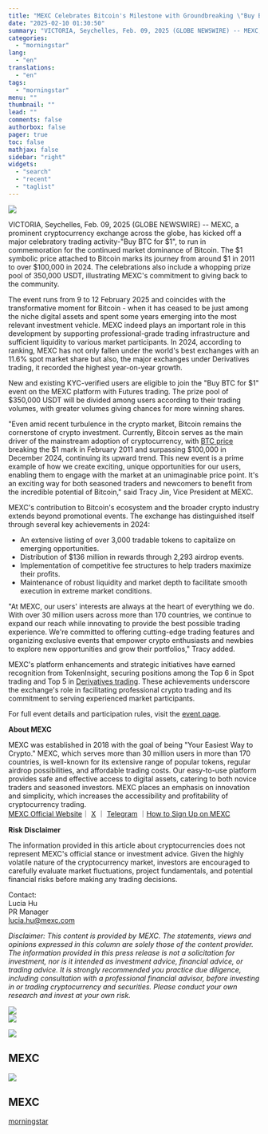 ```yaml
---
title: "MEXC Celebrates Bitcoin's Milestone with Groundbreaking \"Buy BTC for $1\" Trading Event and 350,000 USDT Prize Pool"
date: "2025-02-10 01:30:50"
summary: "VICTORIA, Seychelles, Feb. 09, 2025 (GLOBE NEWSWIRE) -- MEXC, a prominent cryptocurrency exchange across the globe, has kicked off a major celebratory trading activity-\"Buy BTC for $1\", to run in commemoration for the continued market dominance of Bitcoin. The $1 symbolic price attached to Bitcoin marks its journey from around..."
categories:
  - "morningstar"
lang:
  - "en"
translations:
  - "en"
tags:
  - "morningstar"
menu: ""
thumbnail: ""
lead: ""
comments: false
authorbox: false
pager: true
toc: false
mathjax: false
sidebar: "right"
widgets:
  - "search"
  - "recent"
  - "taglist"
---
```


![](https://ml.globenewswire.com/Resource/Download/92e6cd7f-5ebb-4848-b1c2-cc1a4bda12be/photo-2025-02-09-22-37-37.jpeg)  


VICTORIA, Seychelles, Feb. 09, 2025 (GLOBE NEWSWIRE) -- MEXC, a prominent cryptocurrency exchange across the globe, has kicked off a major celebratory trading activity-"Buy BTC for $1", to run in commemoration for the continued market dominance of Bitcoin. The $1 symbolic price attached to Bitcoin marks its journey from around $1 in 2011 to over $100,000 in 2024. The celebrations also include a whopping prize pool of 350,000 USDT, illustrating MEXC's commitment to giving back to the community.

The event runs from 9 to 12 February 2025 and coincides with the transformative moment for Bitcoin - when it has ceased to be just among the niche digital assets and spent some years emerging into the most relevant investment vehicle. MEXC indeed plays an important role in this development by supporting professional-grade trading infrastructure and sufficient liquidity to various market participants. In 2024, according to ranking, MEXC has not only fallen under the world's best exchanges with an 11.6% spot market share but also, the major exchanges under Derivatives trading, it recorded the highest year-on-year growth.

New and existing KYC-verified users are eligible to join the "Buy BTC for $1" event on the MEXC platform with Futures trading. The prize pool of $350,000 USDT will be divided among users according to their trading volumes, with greater volumes giving chances for more winning shares.

"Even amid recent turbulence in the crypto market, Bitcoin remains the cornerstone of crypto investment. Currently, Bitcoin serves as the main driver of the mainstream adoption of cryptocurrency, with [BTC price](https://www.globenewswire.com/Tracker?data=g7plHKE2f8FsplVH2hcNFipiYAR1FFmukDdhmzK8hfhiKMu48d3iFHOVfneizB9XqcKt3yn-3HjOeQlUpzAAfBraf7vO_EN30r0WpYQfwLw=) breaking the $1 mark in February 2011 and surpassing $100,000 in December 2024, continuing its upward trend. This new event is a prime example of how we create exciting, unique opportunities for our users, enabling them to engage with the market at an unimaginable price point. It's an exciting way for both seasoned traders and newcomers to benefit from the incredible potential of Bitcoin," said Tracy Jin, Vice President at MEXC.

MEXC's contribution to Bitcoin's ecosystem and the broader crypto industry extends beyond promotional events. The exchange has distinguished itself through several key achievements in 2024:

* An extensive listing of over 3,000 tradable tokens to capitalize on emerging opportunities.
* Distribution of $136 million in rewards through 2,293 airdrop events.
* Implementation of competitive fee structures to help traders maximize their profits.
* Maintenance of robust liquidity and market depth to facilitate smooth execution in extreme market conditions.

"At MEXC, our users' interests are always at the heart of everything we do. With over 30 million users across more than 170 countries, we continue to expand our reach while innovating to provide the best possible trading experience. We're committed to offering cutting-edge trading features and organizing exclusive events that empower crypto enthusiasts and newbies to explore new opportunities and grow their portfolios," Tracy added.

MEXC's platform enhancements and strategic initiatives have earned recognition from TokenInsight, securing positions among the Top 6 in Spot trading and Top 5 in [Derivatives trading](https://www.globenewswire.com/Tracker?data=vG3pg4LHfRvXSnGKgemGpEUKhFaL7_r87WrZHy--xyutCaax972o66oWhjDuXa91Ppgz6jdfMooemZu1NzK5jxXqyJA5FK-6pK-GW96dIcyh8DYZ3ePuVcA_s-bmjn03I1PqnHkfI7jv2S1Wla8zVk0GU3OjPprZ746Iehhl3ku0o69GaA_BYx7Fmi1P7bDO). These achievements underscore the exchange's role in facilitating professional crypto trading and its commitment to serving experienced market participants.

For full event details and participation rules, visit the [event page](https://www.globenewswire.com/Tracker?data=yM0To03jqDsxlcQTlBoNv5kOvnrHsx8Z6U8mfHDklMW8DTXo2RwFYY1h5CEyKRV41l-e1KZAeZ9ityeYvMilfMKRPfhBidM-u8BcQupxvj4=).

**About MEXC**

MEXC was established in 2018 with the goal of being "Your Easiest Way to Crypto." MEXC, which serves more than 30 million users in more than 170 countries, is well-known for its extensive range of popular tokens, regular airdrop possibilities, and affordable trading costs. Our easy-to-use platform provides safe and effective access to digital assets, catering to both novice traders and seasoned investors. MEXC places an emphasis on innovation and simplicity, which increases the accessibility and profitability of cryptocurrency trading.  
[MEXC Official Website](https://www.globenewswire.com/Tracker?data=UZpsg0vJ4h4kdBIn9VLooFJeoE6tauHwAutJXNsclKSwunbInxmjnxJRhmObTYRmZJhbBevw1CBnNG-YUmtbt2_ge9CDkYt-6YzF4ppoxBo=)｜ [X](https://www.globenewswire.com/Tracker?data=azwtlXPmN1VVMVJ2UTrrLSCz0RhmWMXWczv7WdhoRLC61DzI-3Cx7eaX5s30ZqjMkLI894vMfuOcGnprA_XDSw==) ｜ [Telegram](https://www.globenewswire.com/Tracker?data=6-N7Mj5UZonDwhW7yMmevE8c0HSG0UQGlfUvfd7UdX_WnRs-jNuVpyZui4IH1JAw7Rxij-dAStwsWi1Ho5k5hw==) ｜[How to Sign Up on MEXC](https://www.globenewswire.com/Tracker?data=291DdRYyUNavHBRCleM8SnOmvQgVi3soMVPxEIcCGChaKpgUWsw7rd6Q9PQ-5Xhra8IIRaYWb3MCqmrT2DH_DSa-nVGUt828N-eDwg0wJOBh-Sb8cp06vZel2qZRqTUC)

**Risk Disclaimer**

The information provided in this article about cryptocurrencies does not represent MEXC's official stance or investment advice. Given the highly volatile nature of the cryptocurrency market, investors are encouraged to carefully evaluate market fluctuations, project fundamentals, and potential financial risks before making any trading decisions.

Contact:  
Lucia Hu  
PR Manager  
[lucia.hu@mexc.com](https://www.globenewswire.com/Tracker?data=iKhLWMhSfN6iRd3RYHQJHwJEzTp_P8kg9BiRLEvaL9uQ5GP-yqzlpCb2x5s93UjysslgO6mq5Fu-aCa38EYTOtnHFynj4uVMSZWpsDUKHqw=)

*Disclaimer: This content is provided by MEXC. The statements, views and opinions expressed in this column are solely those of the content provider. The information provided in this press release is not a solicitation for investment, nor is it intended as investment advice, financial advice, or trading advice. It is strongly recommended you practice due diligence, including consultation with a professional financial advisor, before investing in or trading cryptocurrency and securities. Please conduct your own research and invest at your own risk.*

 ![](https://www.globenewswire.com/newsroom/ti?nf=OTM1NTQwNyM2NzQyNTM2IzUwMDEyODA3Nw==)   
 ![](https://ml.globenewswire.com/media/NzU4ZjZiZTEtNGU2My00MTdiLWJjYzktYWI3NTk4YzMyZWM2LTUwMDEyODA3Nw==/tiny/MEXC.png)

 [![](https://ml.globenewswire.com/media/99bd0fda-cdcb-4d31-8939-6ef5a638d359/small/xy9ot1ds-400x400-jpg.jpg)](https://www.globenewswire.com/NewsRoom/AttachmentNg/99bd0fda-cdcb-4d31-8939-6ef5a638d359)

MEXC
----

  [![](https://ml.globenewswire.com/media/92e6cd7f-5ebb-4848-b1c2-cc1a4bda12be/medium/mexc.jpeg)](https://www.globenewswire.com/NewsRoom/AttachmentNg/92e6cd7f-5ebb-4848-b1c2-cc1a4bda12be/en) 

MEXC
----

[morningstar](https://www.morningstar.com/news/globe-newswire/9355407/mexc-celebrates-bitcoins-milestone-with-groundbreaking-buy-btc-for-1-trading-event-and-350000-usdt-prize-pool)
